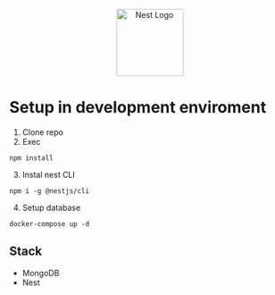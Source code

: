<p align="center">
  <a href="http://nestjs.com/" target="blank"><img src="https://nestjs.com/img/logo-small.svg" width="120" alt="Nest Logo" /></a>
</p>

# Setup in development enviroment

1. Clone repo
2. Exec
```
npm install
```
3. Instal nest CLI
```
npm i -g @nestjs/cli
```

4. Setup database
```
docker-compose up -d
```

## Stack
* MongoDB
* Nest